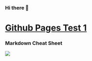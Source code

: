 ### Hi there 👋

# [Github Pages Test 1](https://github.com/SjunKyle/sjunkyle/projects)

### Markdown Cheat Sheet

![](https://github.com/SjunKyle/sjunkyle/blob/main/images/%EC%9D%B8%EA%B3%B5%EC%A7%80%EB%8A%A5-min.jpg)
<!--
**SjunKyle/sjunkyle** is a ✨ _special_ ✨ repository because its `README.md` (this file) appears on your GitHub profile.

Here are some ideas to get you started:

- 🔭 I’m currently working on ...
- 🌱 I’m currently learning ...
- 👯 I’m looking to collaborate on ...
- 🤔 I’m looking for help with ...
- 💬 Ask me about ...
- 📫 How to reach me: ...
- 😄 Pronouns: ...
- ⚡ Fun fact: ...
-->
